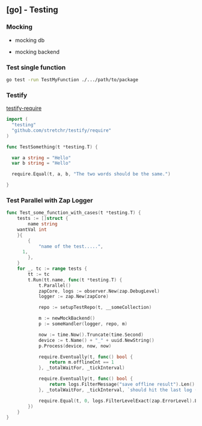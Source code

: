 ## [go] - Testing


### Mocking

* mocking db

* mocking backend


### Test single function
```bash
go test -run TestMyFunction ./.../path/to/package
```

### Testify
[testify-require](https://pkg.go.dev/github.com/stretchr/testify@v1.7.0/require)

```go
import (
  "testing"
  "github.com/stretchr/testify/require"
)

func TestSomething(t *testing.T) {

  var a string = "Hello"
  var b string = "Hello"

  require.Equal(t, a, b, "The two words should be the same.")

}
```


### Test Parallel with Zap Logger


```go
func Test_some_function_with_cases(t *testing.T) {
	tests := []struct {
		name string
    wantVal int
	}{
		{
			"name of the test.....",
      1,
		},
	}
	for _, tc := range tests {
		tt := tc
		t.Run(tt.name, func(t *testing.T) {
			t.Parallel()
			zapCore, logs := observer.New(zap.DebugLevel)
			logger := zap.New(zapCore)

			repo := setupTestRepo(t, __someCollection)

			m := newMockBackend()
			p := someHandler(logger, repo, m)

			now := time.Now().Truncate(time.Second)
			device := t.Name() + "_" + uuid.NewString()
			p.Process(device, now, now)

			require.Eventually(t, func() bool {
				return m.offlineCnt == 1
			}, _totalWaitFor, _tickInterval)

			require.Eventually(t, func() bool {
				return logs.FilterMessage("save offline result").Len() == 1
			}, _totalWaitFor, _tickInterval, `should hit the last log ("save offline result")`)

			require.Equal(t, 0, logs.FilterLevelExact(zap.ErrorLevel).Len(), "should not found any error level logs after we have checked the 'save result' has been logged")
		})
	}
}

```

